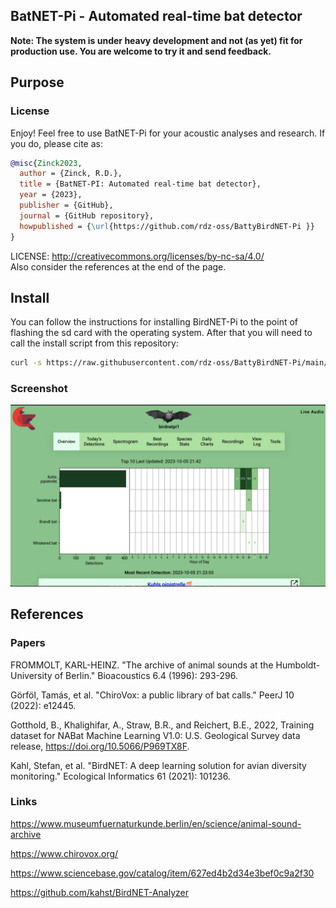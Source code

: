## BatNET-Pi - Automated real-time bat detector

**Note: The system is under heavy development and not (as yet) fit for production use. You are welcome to try it and send feedback.**
## Purpose


### License

Enjoy! Feel free to use BatNET-Pi for your acoustic analyses and research. If you do, please cite as:
``` bibtex
@misc{Zinck2023,
  author = {Zinck, R.D.},
  title = {BatNET-PI: Automated real-time bat detector},
  year = {2023},
  publisher = {GitHub},
  journal = {GitHub repository},
  howpublished = {\url{https://github.com/rdz-oss/BattyBirdNET-Pi }}
}
```

LICENSE: http://creativecommons.org/licenses/by-nc-sa/4.0/  
Also consider the references at the end of the page.


## Install
You can follow the instructions for installing BirdNET-Pi to the point of flashing the sd card with the operating system. After that you will need to call
the install script from this repository:
```sh
curl -s https://raw.githubusercontent.com/rdz-oss/BattyBirdNET-Pi/main/newinstaller.sh | bash
```

### Screenshot

![main page](homepage/images/BatNET-Pi-Screen.png "Main page")

## References

### Papers

FROMMOLT, KARL-HEINZ. "The archive of animal sounds at the Humboldt-University of Berlin." Bioacoustics 6.4 (1996): 293-296.

Görföl, Tamás, et al. "ChiroVox: a public library of bat calls." PeerJ 10 (2022): e12445.

Gotthold, B., Khalighifar, A., Straw, B.R., and Reichert, B.E., 2022, 
Training dataset for NABat Machine Learning V1.0: U.S. Geological Survey 
data release, https://doi.org/10.5066/P969TX8F.

Kahl, Stefan, et al. "BirdNET: A deep learning solution for avian diversity monitoring." Ecological Informatics 61 (2021): 101236.

### Links

https://www.museumfuernaturkunde.berlin/en/science/animal-sound-archive

https://www.chirovox.org/

https://www.sciencebase.gov/catalog/item/627ed4b2d34e3bef0c9a2f30

https://github.com/kahst/BirdNET-Analyzer
